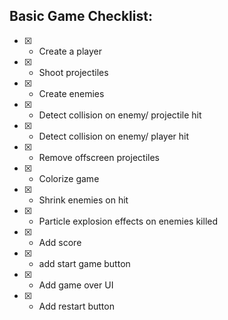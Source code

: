 ## Basic Game Checklist:

- [x] - Create a player
- [x] - Shoot projectiles
- [x] - Create enemies
- [x] - Detect collision on enemy/ projectile hit
- [x] - Detect collision on enemy/ player hit
- [x] - Remove offscreen projectiles
- [x] - Colorize game
- [x] - Shrink enemies on hit
- [x] - Particle explosion effects on enemies killed
- [x] - Add score
- [x] - add start game button
- [x] - Add game over UI
- [x] - Add restart button
